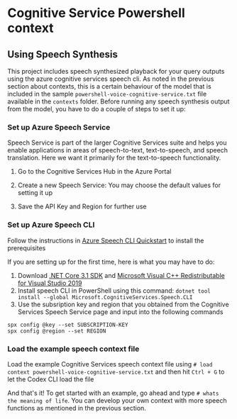 # Cognitive Service Powershell context

## Using Speech Synthesis

This project includes speech synthesized playback for your query outputs using the azure cognitive services speech cli. As noted in the previous section about contexts, this is a certain behaviour of the model that is included in the sample `powershell-voice-cognitive-service.txt` file available in the `contexts` folder. Before running any speech synthesis output from the model, you have to do a couple of steps to set it up: 

### Set up Azure Speech Service

Speech Service is part of the larger Cognitive Services suite and helps you enable applications in areas of speech-to-text, text-to-speech, and speech translation. Here we want it primarily for the text-to-speech functionality. 

1. Go to the Cognitive Services Hub in the Azure Portal 

2. Create a new Speech Service: You may choose the default values for setting it up

3. Save the API Key and Region for further use

### Set up Azure Speech CLI 

Follow the instructions in [Azure Speech CLI Quickstart](https://docs.microsoft.com/en-us/azure/cognitive-services/speech-service/spx-basics?tabs=windowsinstall%2Cterminal) to install the prerequisites

If you are setting up for the first time, here is what you may have to do: 
1. Download [.NET Core 3.1 SDK](https://docs.microsoft.com/en-us/dotnet/core/install/windows) and [Microsoft Visual C++ Redistributable for Visual Studio 2019](https://support.microsoft.com/help/2977003/the-latest-supported-visual-c-downloads)
2. Install speech CLI in PowerShell using this command: `dotnet tool install --global Microsoft.CognitiveServices.Speech.CLI`
3. Use the subsription key and region that you obtained from the Cognitive Services Speech Service page and input into the following commands

`spx config @key --set SUBSCRIPTION-KEY`  
`spx config @region --set REGION`

### Load the example speech context file

Load the example Cognitive Services speech context file using  ` # load context powershell-voice-cognitive-service.txt ` and then hit `Ctrl + G` to let the Codex CLI load the file

And that's it! To get started with an example, go ahead and type `# whats the meaning of life`.
You can develop your own context with more speech functions as mentioned in the previous section. 